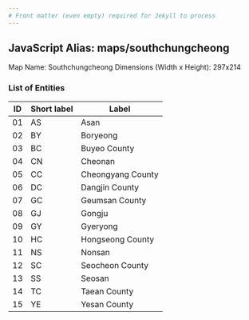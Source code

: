 ```yaml
---
# Front matter (even empty) required for Jekyll to process
---
```


## JavaScript Alias: maps/southchungcheong

Map Name: Southchungcheong
Dimensions (Width x Height): 297x214






### List of Entities

ID | Short label | Label
---|---|---|
01|AS|Asan
02|BY|Boryeong
03|BC|Buyeo County
04|CN|Cheonan
05|CC|Cheongyang County
06|DC|Dangjin County
07|GC|Geumsan County
08|GJ|Gongju
09|GY|Gyeryong
10|HC|Hongseong County
11|NS|Nonsan
12|SC|Seocheon County
13|SS|Seosan
14|TC|Taean County
15|YE|Yesan County